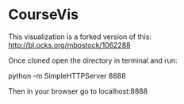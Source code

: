 CourseVis
=========

This visualization is a forked version of this:
http://bl.ocks.org/mbostock/1062288



Once cloned open the directory in terminal and run:

python -m SimpleHTTPServer 8888

Then in your browser go to localhost:8888

